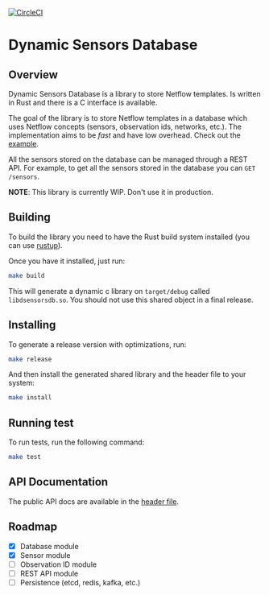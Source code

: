 [![CircleCI](https://circleci.com/gh/Bigomby/dsensorsdb.svg?style=svg&circle-token=8f0f5038423ff7b2a8e43a5a1d19713a937fd449)](https://circleci.com/gh/Bigomby/dsensorsdb)

# Dynamic Sensors Database

## Overview

Dynamic Sensors Database is a library to store Netflow templates. Is written in
Rust and there is a C interface is available.

The goal of the library is to store Netflow templates in a database which uses
Netflow concepts (sensors, observation ids, networks, etc.). The implementation
aims to be _fast_ and have low overhead. Check out the
[example](https://github.com/Bigomby/dsensorsdb/blob/master/examples/example.c).

All the sensors stored on the database can be managed through a REST API. For
example, to get all the sensors stored in the database you can `GET /sensors`.

**NOTE**: This library is currently WIP. Don't use it in production.

## Building

To build the library you need to have the Rust build system installed
(you can use [rustup](https://www.rustup.rs)).

Once you have it installed, just run:

```bash
make build
```

This will generate a dynamic c library on `target/debug` called
`libdsensorsdb.so`. You should not use this shared object in a final release.

## Installing

To generate a release version with optimizations, run:

```bash
make release
```

And then install the generated shared library and the header file to your
system:

```bash
make install
```

## Running test

To run tests, run the following command:

```bash
make test
```

## API Documentation

The public API docs are available in the
[header file](https://github.com/Bigomby/dsensorsdb/blob/master/headers/dsensorsdb.h).

## Roadmap

- [x] Database module
- [x] Sensor module
- [ ] Observation ID module
- [ ] REST API module
- [ ] Persistence (etcd, redis, kafka, etc.)
